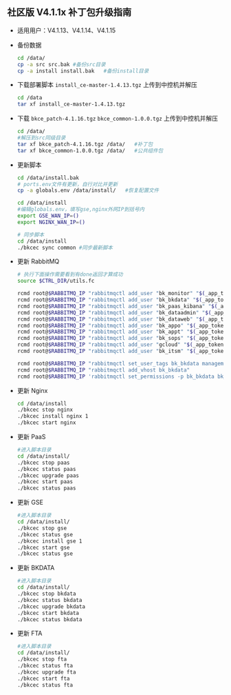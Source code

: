 ## 社区版 V4.1.1x 补丁包升级指南

- 适用用户：V4.1.13、V4.1.14、V4.1.15

- 备份数据

  ```bash
  cd /data/
  cp -a src src.bak #备份src目录
  cp -a install install.bak   #备份install目录
  ```
- 下载部署脚本 `install_ce-master-1.4.13.tgz` 上传到中控机并解压

  ```bash
  cd /data
  tar xf install_ce-master-1.4.13.tgz
  ```

- 下载 `bkce_patch-4.1.16.tgz`  `bkce_common-1.0.0.tgz` 上传到中控机并解压

  ```bash
  cd /data/
  #解压到src同级目录
  tar xf bkce_patch-4.1.16.tgz /data/   #补丁包
  tar xf bkce_common-1.0.0.tgz /data/   #公共组件包
  ```
- 更新脚本

  ```bash
  cd /data/install.bak
  # ports.env文件有更新，自行对比并更新
  cp -a globals.env /data/install/   #恢复配置文件

  cd /data/install
  #编辑globals.env，填写gse,nginx外网IP到括号内
  export GSE_WAN_IP=()
  export NGINX_WAN_IP=()

  # 同步脚本
  cd /data/install
  ./bkcec sync common #同步最新脚本
  ```

- 更新 RabbitMQ

  ```bash
  # 执行下面操作需要看到有done返回才算成功
  source $CTRL_DIR/utils.fc

  rcmd root@$RABBITMQ_IP "rabbitmqctl add_user "bk_monitor" "$(_app_token bk_monitor)""
  rcmd root@$RABBITMQ_IP "rabbitmqctl add_user "bk_bkdata" "$(_app_token bk_bkdata)""
  rcmd root@$RABBITMQ_IP "rabbitmqctl add_user "bk_paas_kibana" "$(_app_token bk_paas_kibana)""
  rcmd root@$RABBITMQ_IP "rabbitmqctl add_user "bk_dataadmin" "$(_app_token bk_dataadmin)""
  rcmd root@$RABBITMQ_IP "rabbitmqctl add_user "bk_dataweb" "$(_app_token bk_dataweb)""
  rcmd root@$RABBITMQ_IP "rabbitmqctl add_user "bk_appo" "$(_app_token bk_appo)""
  rcmd root@$RABBITMQ_IP "rabbitmqctl add_user "bk_appt" "$(_app_token bk_appt)""
  rcmd root@$RABBITMQ_IP "rabbitmqctl add_user "bk_sops" "$(_app_token bk_sops)""
  rcmd root@$RABBITMQ_IP "rabbitmqctl add_user "gcloud" "$(_app_token gcloud)""
  rcmd root@$RABBITMQ_IP "rabbitmqctl add_user "bk_itsm" "$(_app_token bk_itsm)""

  rcmd root@$RABBITMQ_IP "rabbitmqctl set_user_tags bk_bkdata management"
  rcmd root@$RABBITMQ_IP "rabbitmqctl add_vhost bk_bkdata"
  rcmd root@$RABBITMQ_IP 'rabbitmqctl set_permissions -p bk_bkdata bk_bkdata ".*" ".*" ".*"'
  ```

- 更新 Nginx

  ```bash
  cd /data/install
  ./bkcec stop nginx
  ./bkcec install nginx 1
  ./bkcec start nginx
  ```

- 更新 PaaS

  ```bash
  #进入脚本目录
  cd /data/install/
  ./bkcec stop paas
  ./bkcec status paas
  ./bkcec upgrade paas
  ./bkcec start paas
  ./bkcec status paas
  ```

- 更新 GSE

  ```bash
  #进入脚本目录
  cd /data/install/
  ./bkcec stop gse
  ./bkcec status gse
  ./bkcec install gse 1
  ./bkcec start gse
  ./bkcec status gse
  ```

- 更新 BKDATA

  ```bash
  #进入脚本目录
  cd /data/install/
  ./bkcec stop bkdata
  ./bkcec status bkdata
  ./bkcec upgrade bkdata
  ./bkcec start bkdata
  ./bkcec status bkdata
  ```

- 更新 FTA

  ```bash
  #进入脚本目录
  cd /data/install/
  ./bkcec stop fta
  ./bkcec status fta  
  ./bkcec upgrade fta  
  ./bkcec start fta  
  ./bkcec status fta  
  ```
